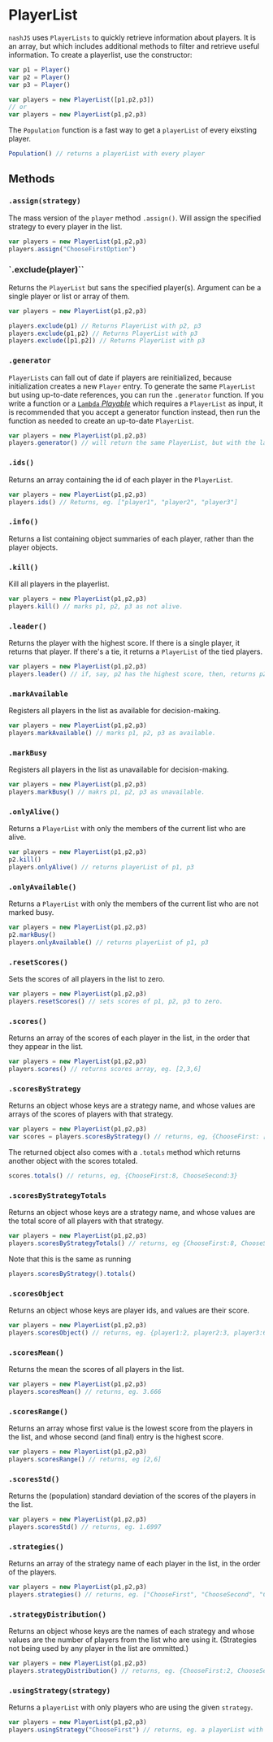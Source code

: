 # PlayerList

`nashJS` uses `PlayerLists` to quickly retrieve information about players. It is an array, but which includes additional methods to filter and retrieve useful information. To create a playerlist, use the constructor:

```js
var p1 = Player()
var p2 = Player()
var p3 = Player()

var players = new PlayerList([p1,p2,p3])
// or
var players = new PlayerList(p1,p2,p3)
```

The `Population` function is a fast way to get a `playerList` of every eixsting player.

```js
Population() // returns a playerList with every player
```

## Methods



### `.assign(strategy)`

The mass version of the `player` method `.assign()`. Will assign the specified strategy to every player in the list.

```js
var players = new PlayerList(p1,p2,p3)
players.assign("ChooseFirstOption")
```

### `.exclude(player)``

Returns the `PlayerList` but sans the specified player(s). Argument can be a single player or list or array of them.

```js
var players = new PlayerList(p1,p2,p3)

players.exclude(p1) // Returns PlayerList with p2, p3
players.exclude(p1,p2) // Returns PlayerList with p3
players.exclude([p1,p2]) // Returns PlayerList with p3
```


### `.generator`

`PlayerLists` can fall out of date if players are reinitialized, because initialization creates a new `Player` entry. To generate the same `PlayerList` but using up-to-date references, you can run the `.generator` function. If you write a function or a [`Lambda` _Playable_](./playables/lambda.md) which requires a `PlayerList` as input, it is recommended that you accept a generator function instead, then run the function as needed to create an up-to-date `PlayerList`.

```js
var players = new PlayerList(p1,p2,p3)
players.generator() // will return the same PlayerList, but with the latest references
```

### `.ids()`

Returns an array containing the id of each player in the `PlayerList`.

```js
var players = new PlayerList(p1,p2,p3)
players.ids() // Returns, eg. ["player1", "player2", "player3"]
```

### `.info()`

Returns a list containing object summaries of each player, rather than the player objects.

### `.kill()`

Kill all players in the playerlist.

```js
var players = new PlayerList(p1,p2,p3)
players.kill() // marks p1, p2, p3 as not alive.
```

### `.leader()`

Returns the player with the highest score. If there is a single player, it returns that player. If there's a tie, it returns a `PlayerList` of the tied players.

```js
var players = new PlayerList(p1,p2,p3)
players.leader() // if, say, p2 has the highest score, then, returns p2
```

### `.markAvailable`

Registers all players in the list as available for decision-making.

```js
var players = new PlayerList(p1,p2,p3)
players.markAvailable() // marks p1, p2, p3 as available.
```


### `.markBusy`

Registers all players in the list as unavailable for decision-making.

```js
var players = new PlayerList(p1,p2,p3)
players.markBusy() // makrs p1, p2, p3 as unavailable.
```


### `.onlyAlive()`

Returns a `PlayerList` with only the members of the current list who are alive.

```js
var players = new PlayerList(p1,p2,p3)
p2.kill()
players.onlyAlive() // returns playerList of p1, p3
```

### `.onlyAvailable()`

Returns a `PlayerList` with only the members of the current list who are not marked busy.

```js
var players = new PlayerList(p1,p2,p3)
p2.markBusy()
players.onlyAvailable() // returns playerList of p1, p3
```


### `.resetScores()`

Sets the scores of all players in the list to zero.

```js
var players = new PlayerList(p1,p2,p3)
players.resetScores() // sets scores of p1, p2, p3 to zero.
```

### `.scores()`

Returns an array of the scores of each player in the list, in the order that they appear in the list.

```js
var players = new PlayerList(p1,p2,p3)
players.scores() // returns scores array, eg. [2,3,6]
```


### `.scoresByStrategy`

Returns an object whose keys are a strategy name, and whose values are arrays of the scores of players with that strategy.
```js
var players = new PlayerList(p1,p2,p3)
var scores = players.scoresByStrategy() // returns, eg, {ChooseFirst: [2,6], ChooseSecond:[3]}
```

The returned object also comes with a `.totals` method which returns another object with the scores totaled.
```js
scores.totals() // returns, eg, {ChooseFirst:8, ChooseSecond:3}
```


### `.scoresByStrategyTotals`

Returns an object whose keys are a strategy name, and whose values are the total score of all players with that strategy.

```js
var players = new PlayerList(p1,p2,p3)
players.scoresByStrategyTotals() // returns, eg {ChooseFirst:8, ChooseSecond, 3}
```

Note that this is the same as running 
```js
players.scoresByStrategy().totals()
```


### `.scoresObject`

Returns an object whose keys are player ids, and values are their score.

```js
var players = new PlayerList(p1,p2,p3)
players.scoresObject() // returns, eg. {player1:2, player2:3, player3:6}
```


### `.scoresMean()`

Returns the mean the scores of all players in the list.

```js
var players = new PlayerList(p1,p2,p3)
players.scoresMean() // returns, eg. 3.666
```


### `.scoresRange()`

Returns an array whose first value is the lowest score from the players in the list, and whose second (and final) entry is the highest score.

```js
var players = new PlayerList(p1,p2,p3)
players.scoresRange() // returns, eg [2,6]
```


### `.scoresStd()`

Returns the (population) standard deviation of the scores of the players in the list.

```js
var players = new PlayerList(p1,p2,p3)
players.scoresStd() // returns, eg. 1.6997

```

### `.strategies()`

Returns an array of the strategy name of each player in the list, in the order of the players.

```js
var players = new PlayerList(p1,p2,p3)
players.strategies() // returns, eg. ["ChooseFirst", "ChooseSecond", "ChooseFirst"]
```


### `.strategyDistribution()`

Returns an object whose keys are the names of each strategy and whose values are the number of players from the list who are using it. (Strategies not being used by any player in the list are ommitted.)

```js
var players = new PlayerList(p1,p2,p3)
players.strategyDistribution() // returns, eg. {ChooseFirst:2, ChooseSecond:1}
```


### `.usingStrategy(strategy)`

Returns a `playerList` with only players who are using the given `strategy`.

```js
var players = new PlayerList(p1,p2,p3)
players.usingStrategy("ChooseFirst") // returns, eg. a playerList with p1, p3
